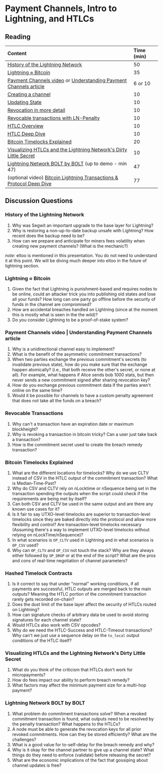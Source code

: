 # Payment Channels, Intro to Lightning, and HTLCs

## Reading

| Content | Time \(min\) |
| :--- | :--- |
| [History of the Lightning Network](https://btctranscripts.com/chaincode-labs/chaincode-residency/2018-10-22-christian-decker-history-of-lightning/) | 50 |
| [Lightning ≈ Bitcoin](https://btctranscripts.com/chaincode-labs/chaincode-residency/2018-10-22-christian-decker-lightning-bitcoin/) | 35 |
| [Payment Channels video](https://www.youtube.com/watch?v=4SdBa8ZOfqg) or [Understanding Payment Channels article](https://blog.chainside.net/understanding-payment-channels-4ab018be79d4) | 6 or 10 |
| [Creating a channel](https://ellemouton.com/posts/creating-a-channel/) | 10 |
| [Updating State](https://ellemouton.com/posts/updating-state/) | 10 |
| [Revocation in more detail](https://ellemouton.com/posts/revocation/) | 10 |
| [Revocable transactions with LN-Penalty](https://www.derpturkey.com/revocable-transactions-with-ln-penalty/) | 10 |
| [HTLC Overview](https://ellemouton.com/posts/htlc/) | 10 |
| [HTLC Deep Dive](https://ellemouton.com/posts/htlc-deep-dive/) | 10 |
| [Bitcoin Timelocks Explained](https://medium.com/summa-technology/bitcoins-time-locks-27e0c362d7a1) | 20 |
| [Visualizing HTLCs and the Lightning Network's Dirty Little Secret](https://medium.com/@peter_r/visualizing-htlcs-and-the-lightning-networks-dirty-little-secret-cb9b5773a0) | 10 |
| [Lightning Network BOLT by BOLT](https://btctranscripts.com/misc/2018-07-24-la-blockchain-jim-posen-lightning-bolt-by-bolt/) \(up to demo - min 47\) | 47 |
| \(optional video\) [Bitcoin Lightning Transactions & Protocol Deep Dive](https://www.youtube.com/watch?v=to8XItlplac) | 77 |

## Discussion Questions

### History of the Lightning Network

1. Why was Segwit an important upgrade to the base layer for Lightning?
2. Why is restoring a non-up-to-date backup unsafe with Lightning? How recent does the backup need to be?
3. How can we prepare and anticipate for miners fees volatility when creating new payment channels? \(What is the mechanic?\)

*note*: eltoo is mentioned in this presentation. You do not need to understand it at this point. We will be diving much deeper into eltoo in the future of lightning section.

### Lightning ≈ Bitcoin

1. Given the fact that Lightning is punishment-based and requires nodes to be online, could an attacker trick you into publishing old states and lose all your funds? How long can one party go offline before the security of funds in the channel are compromised?
2. How are accidental breaches handled on Lightning \(since at the moment this is mostly what is seen in the the wild\)?
3. Do you consider Lightning to be a proof-of-stake system?

### Payment Channels video \| Understanding Payment Channels article

1. Why is a unidirectional channel easy to implement?
2. What is the benefit of the asymmetric commitment transactions?
3. When two parties exchange the previous commitment's secrets \(to invalidate previous state\), how do you make sure that the exchange happen atomically? \(i.e., that both receive the other's secret, or none at all\). For example, what happens if Alice sends bob 1000 stats, but then never sends a new commitment signed after sharing revocation key?
4. How do you exchange previous commitment data if the parties aren't online on the same time?
5. Would it be possible for channels to have a custom penalty agreement that does not take all the funds on a breach?

### Revocable Transactions

1. Why can't a transaction have an expiration date or maximum blockheight?
2. Why is revoking a transaction in bitcoin tricky? Can a user just take back a transaction?
3. How is the commitment secret used to create the breach remedy transaction?

### Bitcoin Timelocks Explained

1. What are the different locations for timelocks? Why do we use CLTV instead of CSV in the HTLC output of the commitment transaction? What is Median-Time-Past?
2. Why do CSV and CLTV rely on nLocktime or nSequence being set in the transaction spending the outputs when the script could check if the requirements are being met by itself?
3. Can both CSV and CLTV be used in the same output and are there any known use cases for it?
4. Is it fair to say UTXO-level timelocks are superior to transaction-level timelocks since they are baked directly into the protocol and allow more flexibility and control? Are transaction-level timelocks necessary \(Assuming there's a way to implement UTXO-level timelocks without relying on nLockTime/nSequence\)?
5. In what scenarios is `OP_CLTV` used in Lightning and in what scenarios is `OP_CSV` used?
6. Why can `OP_CLTV` and `OP_CSV` not touch the stack? Why are they always either followed by `OP_DROP` or at the end of the script? What are the pros and cons of real-time negotiation of channel parameters?

### Hashed Timelock Contracts

1. Is it correct to say that under "normal" working conditions, if all payments are successful, HTLC outputs are merged back to the main outputs? Meaning the HTLC portion of the commitment transaction rarely gets recorded on-chain?
2. Does the dust limit of the base layer affect the security of HTLCs routed on Lightning?
3. How can signature checks of arbitrary data be used to avoid storing signatures for each channel state?
4. Would HTLCs also work with CSV opcodes?
5. Why do we need the HTLC-Success and HTLC-Timeout transactions? Why can't we just use a sequence delay on the `to_local` output conditions of the HTLC itself?

### Visualizing HTLCs and the Lightning Network's Dirty Little Secret

1. What do you think of the criticism that HTLCs don't work for micropayments?
2. How do fees impact our ability to perform breach remedy?
3. What factors may affect the minimum payment size for a multi-hop payment?

### Lightning Network BOLT by BOLT

1. What problem do commitment transactions solve? When a revoked commitment transaction is found, what outputs need to be resolved by the penalty transaction? What happens to the HTLCs?
2. A node must be able to generate the revocation keys for all prior revoked commitments. How can they be stored efficiently? What are the challenges?
3. What is a good value for to-self-delay for the breach remedy and why?
4. Why is it okay for the channel partner to give up a channel state? What things do they need to enforce \(validate\) before releasing the secret?
5. What are the economic implications of the fact that gossiping about channel updates is free?
